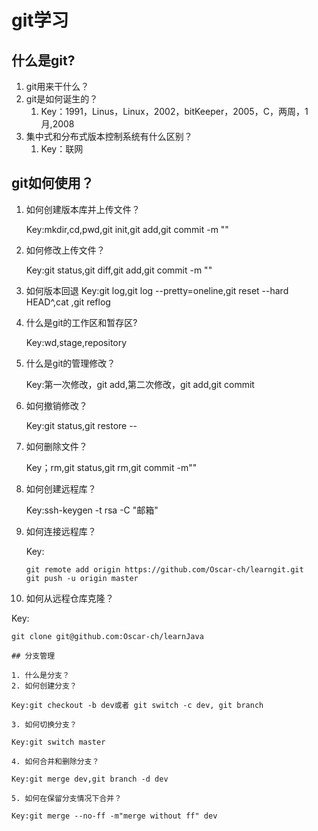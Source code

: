 # git学习

## 什么是git?

1. git用来干什么？
2. git是如何诞生的？
   1. Key：1991，Linus，Linux，2002，bitKeeper，2005，C，两周，1月,2008
3. 集中式和分布式版本控制系统有什么区别？
   1. Key：联网

## git如何使用？

1. 如何创建版本库并上传文件？

   Key:mkdir,cd,pwd,git init,git add,git commit -m ""

2. 如何修改上传文件？

   Key:git status,git diff,git add,git commit -m ""

3. 如何版本回退
   Key:git log,git log --pretty=oneline,git reset --hard HEAD^,cat ,git reflog

4. 什么是git的工作区和暂存区?

   Key:wd,stage,repository

5. 什么是git的管理修改？

   Key:第一次修改，git add,第二次修改，git add,git commit

6. 如何撤销修改？

   Key:git status,git restore --

7. 如何删除文件？

   Key；rm,git status,git rm,git commit -m""

8. 如何创建远程库？

   Key:ssh-keygen -t rsa -C "邮箱"

9. 如何连接远程库？

   Key:

   ``` git
   git remote add origin https://github.com/Oscar-ch/learngit.git
   git push -u origin master
   ```

10. 如何从远程仓库克隆？

   Key:

   ```git
   git clone git@github.com:Oscar-ch/learnJava

## 分支管理

1. 什么是分支？
2. 如何创建分支？

   Key:git checkout -b dev或者 git switch -c dev, git branch

3. 如何切换分支？

   Key:git switch master

4. 如何合并和删除分支？

   Key:git merge dev,git branch -d dev

5. 如何在保留分支情况下合并？

   Key:git merge --no-ff -m"merge without ff" dev
